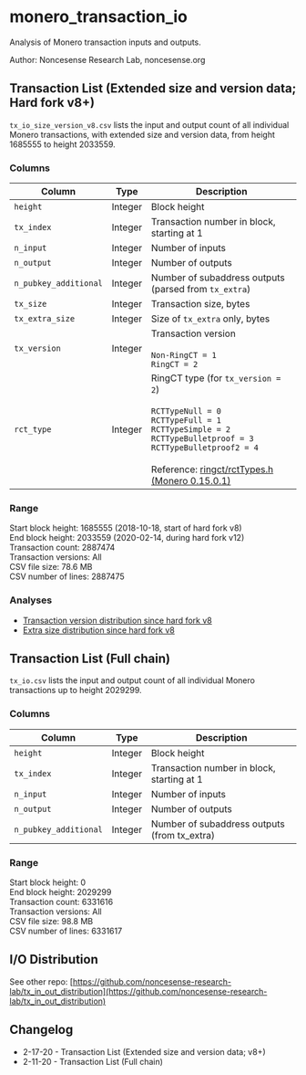 # monero_transaction_io
Analysis of Monero transaction inputs and outputs.

Author: Noncesense Research Lab, noncesense.org



## Transaction List (Extended size and version data; Hard fork v8+)
```tx_io_size_version_v8.csv``` lists the input and output count of all individual Monero transactions, with extended size and version data, from height 1685555 to height 2033559.


### Columns

| Column | Type | Description |
| - | - | - |
| ```height``` | Integer | Block height |
| ```tx_index``` | Integer | Transaction number in block, starting at 1 |
| ```n_input``` | Integer | Number of inputs |
| ```n_output``` | Integer | Number of outputs |
| ```n_pubkey_additional``` | Integer | Number of subaddress outputs (parsed from ```tx_extra```) |
| ```tx_size``` | Integer | Transaction size, bytes |
| ```tx_extra_size``` | Integer | Size of ```tx_extra``` only, bytes |
| ```tx_version``` | Integer | Transaction version<br><br> ```Non-RingCT = 1```<br> ```RingCT = 2``` |
| ```rct_type``` | Integer | RingCT type (for ```tx_version = 2```)<br><br> ```RCTTypeNull = 0```<br> ```RCTTypeFull = 1```<br> ```RCTTypeSimple = 2```<br> ```RCTTypeBulletproof = 3```<br> ```RCTTypeBulletproof2 = 4```<br><br> Reference: [ringct/rctTypes.h (Monero 0.15.0.1)](https://github.com/monero-project/monero/blob/master/src/ringct/rctTypes.h) |


### Range

Start block height: 1685555 (2018-10-18, start of hard fork v8)  
End block height: 2033559 (2020-02-14, during  hard fork v12)  
Transaction count: 2887474  
Transaction versions: All  
CSV file size: 78.6 MB  
CSV number of lines: 2887475  


### Analyses

- [Transaction version distribution since hard fork v8](analysis/tx_version_distribution_v8.md)
- [Extra size distribution since hard fork v8](analysis/tx_extra_size_distribution_v8.md)



## Transaction List (Full chain)
```tx_io.csv``` lists the input and output count of all individual Monero transactions up to height 2029299.


### Columns

| Column | Type | Description |
| - | - | - |
| ```height``` | Integer | Block height |
| ```tx_index``` | Integer | Transaction number in block, starting at 1 |
| ```n_input``` | Integer | Number of inputs |
| ```n_output``` | Integer | Number of outputs |
| ```n_pubkey_additional``` | Integer | Number of subaddress outputs (from tx_extra) |


### Range

Start block height: 0  
End block height: 2029299  
Transaction count: 6331616  
Transaction versions: All  
CSV file size: 98.8 MB  
CSV number of lines: 6331617  



## I/O Distribution
See other repo: [https://github.com/noncesense-research-lab/tx_in_out_distribution](https://github.com/noncesense-research-lab/tx_in_out_distribution)



## Changelog
- 2-17-20 - Transaction List (Extended size and version data; v8+)
- 2-11-20 - Transaction List (Full chain)